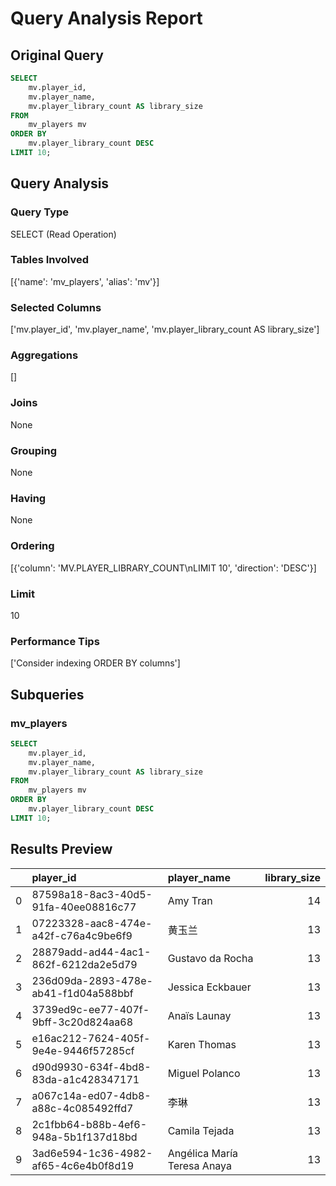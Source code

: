 # Query Analysis Report

## Original Query
```sql
SELECT 
    mv.player_id,
    mv.player_name,
    mv.player_library_count AS library_size
FROM 
    mv_players mv
ORDER BY 
    mv.player_library_count DESC
LIMIT 10;
```

## Query Analysis

### Query Type
SELECT (Read Operation)

### Tables Involved
[{'name': 'mv_players', 'alias': 'mv'}]

### Selected Columns
['mv.player_id', 'mv.player_name', 'mv.player_library_count AS library_size']

### Aggregations
[]

### Joins
None

### Grouping
None

### Having
None

### Ordering
[{'column': 'MV.PLAYER_LIBRARY_COUNT\nLIMIT 10', 'direction': 'DESC'}]

### Limit
10

### Performance Tips
['Consider indexing ORDER BY columns']

## Subqueries

### mv_players
```sql
SELECT 
    mv.player_id,
    mv.player_name,
    mv.player_library_count AS library_size
FROM 
    mv_players mv
ORDER BY 
    mv.player_library_count DESC
LIMIT 10;
```

## Results Preview
|    | player_id                            | player_name                 |   library_size |
|---:|:-------------------------------------|:----------------------------|---------------:|
|  0 | 87598a18-8ac3-40d5-91fa-40ee08816c77 | Amy Tran                    |             14 |
|  1 | 07223328-aac8-474e-a42f-c76a4c9be6f9 | 黄玉兰                         |             13 |
|  2 | 28879add-ad44-4ac1-862f-6212da2e5d79 | Gustavo da Rocha            |             13 |
|  3 | 236d09da-2893-478e-ab41-f1d04a588bbf | Jessica Eckbauer            |             13 |
|  4 | 3739ed9c-ee77-407f-9bff-3c20d824aa68 | Anaïs Launay                |             13 |
|  5 | e16ac212-7624-405f-9e4e-9446f57285cf | Karen Thomas                |             13 |
|  6 | d90d9930-634f-4bd8-83da-a1c428347171 | Miguel Polanco              |             13 |
|  7 | a067c14a-ed07-4db8-a88c-4c085492ffd7 | 李琳                          |             13 |
|  8 | 2c1fbb64-b88b-4ef6-948a-5b1f137d18bd | Camila Tejada               |             13 |
|  9 | 3ad6e594-1c36-4982-af65-4c6e4b0f8d19 | Angélica María Teresa Anaya |             13 |